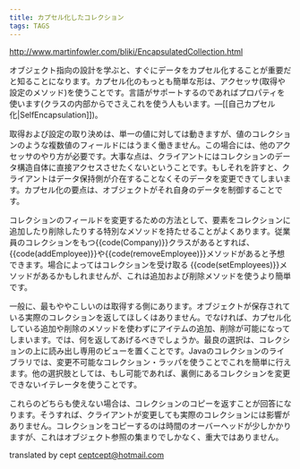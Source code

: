 ```yaml
---
title: カプセル化したコレクション
tags: TAGS
---
```


http://www.martinfowler.com/bliki/EncapsulatedCollection.html

オブジェクト指向の設計を学ぶと、すぐにデータをカプセル化することが重要だと知ることになります。カプセル化のもっとも簡単な形は、アクセッサ(取得や設定のメソッド)を使うことです。言語がサポートするのであればプロパティを使います(クラスの内部からでさえこれを使う人もいます。—[[自己カプセル化|SelfEncapsulation]])。

取得および設定の取り決めは、単一の値に対しては動きますが、値のコレクションのような複数値のフィールドにはうまく働きません。この場合には、他のアクセッサのやり方が必要です。大事な点は、クライアントにはコレクションのデータ構造自体に直接アクセスさせたくないということです。もしそれを許すと、クライアントはデータ保持側が介在することなくそのデータを変更できてしまいます。カプセル化の要点は、オブジェクトがそれ自身のデータを制御することです。

コレクションのフィールドを変更するための方法として、要素をコレクションに追加したり削除したりする特別なメソッドを持たせることがよくあります。従業員のコレクションをもつ{{code(Company)}}クラスがあるとすれば、{{code(addEmployee)}}や{{code(removeEmployee)}}メソッドがあると予想できます。場合によってはコレクションを受け取る {{code(setEmployees)}}メソッドがあるかもしれませんが、これは追加および削除メソッドを使うより簡単です。

一般に、最もややこしいのは取得する側にあります。オブジェクトが保存されている実際のコレクションを返してほしくはありません。でなければ、カプセル化している追加や削除のメソッドを使わずにアイテムの追加、削除が可能になってしまいます。では、何を返してあげるべきでしょうか。最良の選択は、コレクションの上に読み出し専用のビューを置くことです。Javaのコレクションのライブラリでは、変更不可能なコレクション・ラッパを使うことでこれを簡単に行えます。他の選択肢としては、もし可能であれば、裏側にあるコレクションを変更できないイテレータを使うことです。

これらのどちらも使えない場合は、コレクションのコピーを返すことが回答になります。そうすれば、クライアントが変更しても実際のコレクションには影響がありません。コレクションをコピーするのは時間のオーバーヘッドが少しかかりますが、これはオブジェクト参照の集まりでしかなく、重大ではありません。


translated by cept <ceptcept@hotmail.com>

